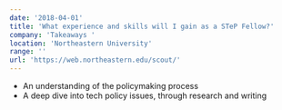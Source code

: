 ```yaml
---
date: '2018-04-01'
title: 'What experience and skills will I gain as a STeP Fellow?'
company: 'Takeaways '
location: 'Northeastern University'
range: ''
url: 'https://web.northeastern.edu/scout/'
---
```


- An understanding of the policymaking process
- A deep dive into tech policy issues, through research and writing